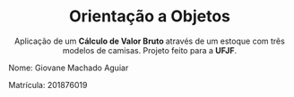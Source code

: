 <h1 align="center">Orientação a Objetos</h1>
<p align="center">Aplicação de um <strong>Cálculo de Valor Bruto </strong> através de um estoque com três modelos de camisas. Projeto feito para a  <strong>UFJF</strong>.</p>
<p>
Nome: Giovane Machado Aguiar 
</p>
<p>
Matrícula: 201876019
</p>
<p>

